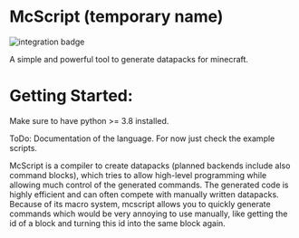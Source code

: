 # McScript (temporary name)

![integration badge](https://github.com/Inky-developer/McScript/workflows/Python%20application/badge.svg)

A simple and powerful tool to generate datapacks for minecraft.

Getting Started:
================

Make sure to have python >= 3.8 installed.

ToDo: Documentation of the language. For now just check the example scripts.

McScript is a compiler to create datapacks (planned backends include also command blocks), which tries to allow high-level programming while allowing much control of the generated commands. The generated code is highly efficient and can often compete with manually written datapacks. Because of its macro system, mcscript allows you to quickly generate commands which would be very annoying to use manually, like getting the id of a block and turning this id into the same block again.
